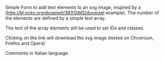 Simple Form to add text elements to an svg image, inspired by a [http://bl.ocks.org/duopixel/3831266](duopixel example).
The number of the elements are defined by a simple text array.

The text of the array elements will be used to set IDs and classes.

Clicking on the link will download the svg image (tested on Chromium, Firefox and Opera)

Comments in Italian language.
